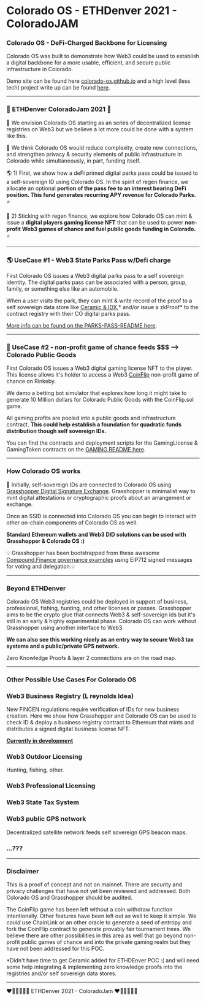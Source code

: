 # Colorado OS - ETHDenver 2021 - ColoradoJAM 

### Colorado OS - DeFi-Charged Backbone for Licensing
Colorado OS was built to demonstrate how Web3 could be used to establish a digital backbone for a more usable, efficient, and secure public infrastructure in Colorado. 

Demo site can be found here [colorado-os.github.io](https://colorado-os.github.io) and a high level (less tech) project write up can be found [here](./docs/COLORADO_OS_PDF_READMEv2.pdf). 

---
### 🌈  ETHDenver ColoradoJam 2021  🌈
🦄 We envision Colorado OS starting as an series of decentralized license registries on Web3 but we believe a lot more could be done with a system like this.  

💚 We think Colorado OS would reduce complexity, create new connections, and strengthen privacy & security elements of public infrastructure in Colorado while simultaneously, in part, funding itself. 

🌎 1) First, we show how a deFi primed digital parks pass could be issued to a self-sovereign ID using Colorado OS. In the spirit of regen finance, we allocate an optional **portion of the pass fee to an interest bearing DeFi position. This fund generates recurring APY revenue for Colorado Parks.** ⭐ 

🎲 2) Sticking with regen finance, we explore how Colorado OS can mint & issue a **digital players gaming license NFT** that can be used to power **non-profit Web3 games of chance and fuel public goods funding in Colorado.** ⭐ 

---
### 🌎 UseCase #1 - Web3 State Parks Pass w/Defi charge
First Colorado OS issues a Web3 digital parks pass to a self sovereign identity. The digital parks pass can be associated with a person, group, family, or something else like an automobile. 

When a user visits the park, they can mint & write record of the proof to a self sovereign data store like [Ceramic & IDX](https://blog.ceramic.network/building-with-decentralized-identity-on-idx-and-ceramic/),* and/or issue a zkProof* to the contract registry with their CO digital parks pass.  

[More info can be found on the PARKS-PASS-README here](./docs/PARKS-PASS-README.md). 

---
### 🎲 UseCase #2 - non-profit game of chance feeds $$$ --> Colorado Public Goods 
First Colorado OS issues a Web3 digital gaming license NFT to the player. This license allows it's holder to access a Web3 [CoinFlip](./contracts/CoinFlip.sol) non-profit game of chance on Rinkeby. 

We demo a betting bot simulator that explores how long it might take to generate 10 Million dollars for Colorado Public Goods with the CoinFlip.sol game.

All gaming profits are pooled into a public goods and infrastructure contract. **This could help establish a foundation for quadratic funds distribution though self sovereign IDs.**  

You can find the contracts and deployment scripts for the GamingLicense & GamingToken contracts on the [GAMING README here](./docs/GAMING-LICENSE.md). 

---
### How Colorado OS works 
🦗 Initially, self-sovereign IDs are connected to Colorado OS using [Grasshopper Digital Signature Exchange](https://github.com/Colorado-OS/Grasshopper). Grasshopper is minimalist way to mint digital attestations or cryptographic proofs about an arrangement or exchange. 

Once an SSID is connected into Colorado OS you can begin to interact with other on-chain components of Colorado OS as well.

**Standard Ethereum wallets and Web3 DID solutions can be used with Grasshopper & Colorado OS :)**  

💡 Grasshopper has been bootstrapped from these awesome [Compound.Finance governance examples](https://github.com/compound-developers/compound-governance-examples) using EIP712 signed messages for voting and delegation.💡 

---
### Beyond ETHDenver
Colorado OS Web3 registries could be deployed in support of business, professional, fishing, hunting, and other licenses or passes.  Grasshopper aims to be the crypto glue that connects Web3 & self-sovereign ids but it's still in an early & highly experimental phase. Colorado OS can work without Grasshopper using another interface to Web3.  

**We can also see this working nicely as an entry way to secure Web3 tax systems and a public/private GPS network.**

Zero Knowledge Proofs & layer 2 connections are on the road map. 
___
### Other Possible Use Cases For Colorado OS 
### Web3 Business Registry (**L reynolds Idea**)
New FINCEN regulations require verification of IDs for new business creation. Here we show how Grasshopper and Colorado OS can be used to check ID & deploy a business registry contract to Ethereum that mints and distributes a signed digital business license NFT. 

**[Currently in development](./contracts/BusinessLicenseRegistry.sol)** 

### Web3 Outdoor Licensing
Hunting, fishing, other. 

### Web3 Professional Licensing

### Web3 State Tax System 

### Web3 public GPS network 
Decentralized satellite network feeds self sovereign GPS beacon maps.   

### ...???

---
### Disclaimer 
This is a proof of concept and not on mainnet. There are security and privacy challenges that have not yet been reviewed and addressed. Both Colorado OS and Grasshopper should be audited.  

The CoinFlip game has been left without a coin withdraw function intentionally. Other features have been left out as well to keep it simple. We _could_ use ChainLink or an other oracle to generate a seed of entropy and fork the CoinFlip contract to generate provably fair tournament trees. We believe there are other possibilities in this area as well that go beyond non-profit public games of chance and into the private gaming realm but they have not been addressed for this POC.      

*Didn't have time to get Ceramic added for ETHDEnver POC :( and will need some help integrating & implementing zero knowledge proofs into the registries and/or self sovereign data stores. 

---

 ❤️🧡💛💚💙💜  ETHDenver 2021 - ColoradoJam  ❤️🧡💛💚💙💜